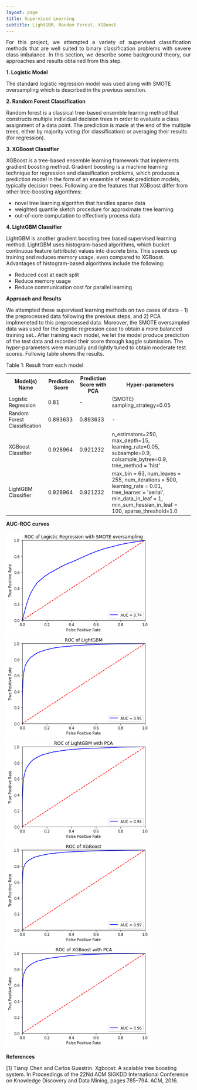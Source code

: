```yaml
---
layout: page
title: Supervised Learning
subtitle: LightGBM, Random Forest, XGBoost
---
```


<p style="text-align: justify;">
For this project, we attempted a variety of supervised classification methods that are well suited to binary classification problems with severe class imbalance. In this section, we describe some background theory, our approaches and results obtained from this step.
</p>

<p style="text-align: justify;">
  <b>1. Logistic Model</b>
</p>
The standard logistic regression model was used along with SMOTE oversampling which is described in the previous senction.
</p>

<p style="text-align: justify;">
  <b>2. Random Forest Classification</b>
</p>
Random forest is a classical tree-based ensemble learning method that constructs multiple individual decision trees in order to evaluate a class assignment of a data point. The prediction is made at the end of the multiple trees, either by majority voting (for classification) or averaging their results (for regression).
</p>

<p style="text-align: justify;">
  <b>3. XGBoost Classifier</b>
</p>
XGBoost is a tree-based ensemble learning framework that implements gradient boosting method. Gradient boosting is a machine learning technique for regression and classification problems, which produces a prediction model in the form of an ensemble of weak prediction models, typically decision trees. Following are the features that XGBoost differ from other tree-boosting algorithms:
<ul>
<li>novel tree learning algorithm that handles sparse data</li>
<li>weighted quantile sketch procedure for approximate tree learning</li>
<li>out-of-core computation to effectively process data</li>
</ul>
</p>

<p style="text-align: justify;">
  <b>4. LightGBM Classifier</b>
</p>
LightGBM is another gradient boosting tree based supervised learning method. LightGBM uses histogram-based algorithms, which bucket continuous feature (attribute) values into discrete bins. This speeds up training and reduces memory usage, even compared to XGBoost. Advantages of histogram-based algorithms include the following:
<ul>
<li>Reduced cost at each split</li>
<li>Reduce memory usage</li>
<li>Reduce communication cost for parallel learning</li>
</ul>
</p>

<p style="text-align: justify;">
  <b>Approach and Results</b>
</p>
 We attempted these supervised learning methods on two cases of data - 1) the preprocessed data following the previous steps, and 2) PCA implmeneted to this preprocessed data. Moreover, the SMOTE oversampled data was used for the logistic regression case to obtain a more balanced training set.. After training each model, we let the model produce prediction of the test data and recorded their score through kaggle submission. The hyper-parameters were manually and lightly tuned to obtain moderate test scores. Followig table shows the results.
 
Table 1: Result from each model

<table style="width:100%">
  <tr>
    <th>Model(s) Name</th>
    <th>Prediction Score</th>
    <th>Prediction Score with PCA</th>
    <th>Hyper-parameters</th>
  </tr>
  <tr>
    <td>Logistic Regression</td>
    <td>0.81</td>
    <td> - </td>
    <td>(SMOTE) sampling_strategy=0.05</td>
  </tr>
  <tr>
    <td>Random Forest Classification</td>
    <td>0.893633</td>
    <td>0.893633</td>
    <td> - </td>
  </tr>
  <tr>
    <td>XGBoost Classifier</td>
    <td>0.928964</td>
    <td>0.921232</td>
    <td>n_estimators=250,
        max_depth=15,
        learning_rate=0.05,
        subsample=0.9,
        colsample_bytree=0.9,
        tree_method = 'hist'</td>
  </tr>
  <tr>
    <td>LightGBM Classifier</td>
    <td>0.928964</td>
    <td>0.921232</td>
    <td>max_bin = 63,
    num_leaves = 255,
    num_iterations = 500,
    learning_rate = 0.01,
    tree_learner = 'serial',
    min_data_in_leaf = 1,
    min_sum_hessian_in_leaf = 100,
    sparse_threshold=1.0</td>
  </tr>
</table>

<p style="text-align: justify;">
  <b>AUC-ROC curves</b>
</p>

![Img](/assets/img/Logistic_Regression.png)
![Img](/assets/img/LightGBM.png)
![Img](/assets/img/LightGBM_with_PCA.png)
![Img](/assets/img/XGBoost.png)
![Img](/assets/img/XGBoost_with_PCA.png)


<b>References</b>
<br>

[1] Tianqi Chen and Carlos Guestrin. Xgboost: A scalable tree boosting system. In Proceedings of the 22Nd ACM SIGKDD International
Conference on Knowledge Discovery and Data Mining, pages 785–794. ACM, 2016.

